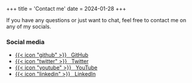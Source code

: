 +++
title = 'Contact me'
date = 2024-01-28
+++

If you have any questions or just want to chat, feel free to contact me on any of my socials.

### Social media
- [{{< icon "github" >}} &nbsp; GitHub](https://www.gitbub.com/WilliamRagstad)
- [{{< icon "twitter" >}} &nbsp; Twitter](https://twitter.com/WilliamRagstad)
- [{{< icon "youtube" >}} &nbsp; YouTube](https://www.youtube.com/@williamragstad)
- [{{< icon "linkedin" >}} &nbsp; LinkedIn](https://www.linkedin.com/in/william-ragstad/)
